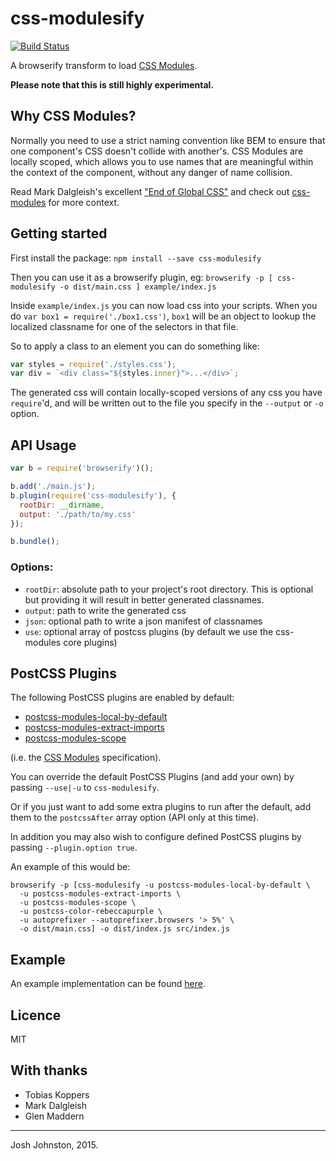 # css-modulesify

[![Build Status](https://travis-ci.org/css-modules/css-modulesify.svg?branch=master)](https://travis-ci.org/css-modules/css-modulesify)

A browserify transform to load [CSS Modules].

[CSS Modules]: https://github.com/css-modules/css-modules

**Please note that this is still highly experimental.**

## Why CSS Modules?

Normally you need to use a strict naming convention like BEM to ensure that one component's CSS doesn't collide with another's. CSS Modules are locally scoped, which allows you to use names that are meaningful within the context of the component, without any danger of name collision.

Read Mark Dalgleish's excellent ["End of Global CSS"](https://medium.com/seek-ui-engineering/the-end-of-global-css-90d2a4a06284) and check out [css-modules](https://github.com/css-modules/css-modules) for more context.

## Getting started

First install the package: `npm install --save css-modulesify`

Then you can use it as a browserify plugin, eg: `browserify -p [ css-modulesify -o dist/main.css ] example/index.js`

Inside `example/index.js` you can now load css into your scripts.  When you do `var box1 = require('./box1.css')`, `box1` will be an object to lookup the localized classname for one of the selectors in that file.

So to apply a class to an element you can do something like:

```js
var styles = require('./styles.css');
var div = `<div class="${styles.inner}">...</div>`;
```

The generated css will contain locally-scoped versions of any css you have `require`'d, and will be written out to the file you specify in the `--output` or `-o` option.

## API Usage

```js
var b = require('browserify')();

b.add('./main.js');
b.plugin(require('css-modulesify'), {
  rootDir: __dirname,
  output: './path/to/my.css'
});

b.bundle();
```

### Options:

- `rootDir`: absolute path to your project's root directory. This is optional but providing it will result in better generated classnames.
- `output`: path to write the generated css
- `json`: optional path to write a json manifest of classnames
- `use`: optional array of postcss plugins (by default we use the css-modules core plugins)

## PostCSS Plugins

The following PostCSS plugins are enabled by default:

  * [postcss-modules-local-by-default]
  * [postcss-modules-extract-imports]
  * [postcss-modules-scope]

(i.e. the [CSS Modules] specification).

You can override the default PostCSS Plugins (and add your own) by passing `--use|-u` to `css-modulesify`.

Or if you just want to add some extra plugins to run after the default, add them to the `postcssAfter` array option (API only at this time).

In addition you may also wish to configure defined PostCSS plugins by passing `--plugin.option true`.

An example of this would be:

```
browserify -p [css-modulesify -u postcss-modules-local-by-default \
  -u postcss-modules-extract-imports \
  -u postcss-modules-scope \
  -u postcss-color-rebeccapurple \
  -u autoprefixer --autoprefixer.browsers '> 5%' \
  -o dist/main.css] -o dist/index.js src/index.js
```

[postcss-modules-local-by-default]: https://github.com/css-modules/postcss-modules-local-by-default
[postcss-modules-extract-imports]: https://github.com/css-modules/postcss-modules-extract-imports
[postcss-modules-scope]: https://github.com/css-modules/postcss-modules-scope

## Example

An example implementation can be found [here](https://github.com/css-modules/browserify-demo).

## Licence

MIT

## With thanks

 - Tobias Koppers
 - Mark Dalgleish
 - Glen Maddern

----
Josh Johnston, 2015.
